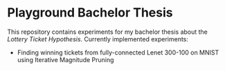 # Playground Bachelor Thesis
This repository contains experiments for my bachelor thesis about the _Lottery Ticket Hypothesis_.
Currently implemented experiments:
- Finding winning tickets from fully-connected Lenet 300-100 on MNIST using Iterative Magnitude Pruning
